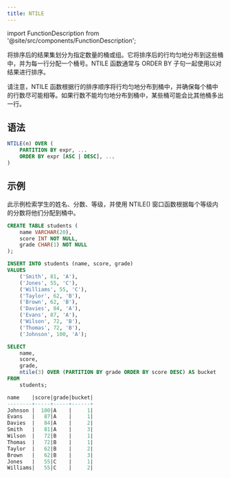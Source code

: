 ```yaml
---
title: NTILE
---
```

import FunctionDescription from '@site/src/components/FunctionDescription';

<FunctionDescription description="引入版本：v1.1.50"/>

将排序后的结果集划分为指定数量的桶或组。它将排序后的行均匀地分布到这些桶中，并为每一行分配一个桶号。NTILE 函数通常与 ORDER BY 子句一起使用以对结果进行排序。

请注意，NTILE 函数根据行的排序顺序将行均匀地分布到桶中，并确保每个桶中的行数尽可能相等。如果行数不能均匀地分布到桶中，某些桶可能会比其他桶多出一行。

## 语法

```sql
NTILE(n) OVER (
	PARTITION BY expr, ...
	ORDER BY expr [ASC | DESC], ...
)
```

## 示例

此示例检索学生的姓名、分数、等级，并使用 NTILE() 窗口函数根据每个等级内的分数将他们分配到桶中。

```sql
CREATE TABLE students (
    name VARCHAR(20),
    score INT NOT NULL,
    grade CHAR(1) NOT NULL
);

INSERT INTO students (name, score, grade)
VALUES
    ('Smith', 81, 'A'),
    ('Jones', 55, 'C'),
    ('Williams', 55, 'C'),
    ('Taylor', 62, 'B'),
    ('Brown', 62, 'B'),
    ('Davies', 84, 'A'),
    ('Evans', 87, 'A'),
    ('Wilson', 72, 'B'),
    ('Thomas', 72, 'B'),
    ('Johnson', 100, 'A');

SELECT
    name,
    score,
    grade,
    ntile(3) OVER (PARTITION BY grade ORDER BY score DESC) AS bucket
FROM
    students;

name    |score|grade|bucket|
--------+-----+-----+------+
Johnson |  100|A    |     1|
Evans   |   87|A    |     1|
Davies  |   84|A    |     2|
Smith   |   81|A    |     3|
Wilson  |   72|B    |     1|
Thomas  |   72|B    |     1|
Taylor  |   62|B    |     2|
Brown   |   62|B    |     3|
Jones   |   55|C    |     1|
Williams|   55|C    |     2|
```